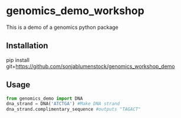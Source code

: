 # genomics_demo_workshop

This is a demo of a genomics python package

## Installation

pip install git+https://github.com/sonjablumenstock/genomics_workshop_demo

## Usage

```python
from genomics_demo import DNA
dna_strand = DNA('ATCTGA') #Make DNA strand
dna_strand.complimentary_sequence #outputs "TAGACT"
```